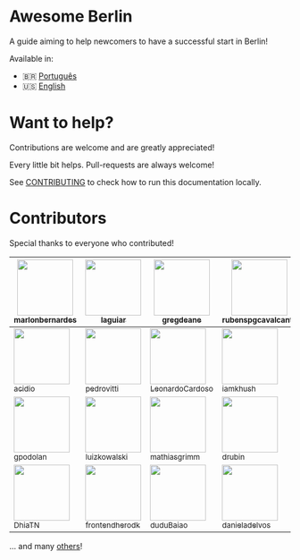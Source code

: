 # Awesome Berlin
A guide aiming to help newcomers to have a successful start in Berlin!

Available in:

- :brazil: [Português](https://marlonbernardes.github.io/awesome-berlin/pt-br/)
- :us: [English](https://marlonbernardes.github.io/awesome-berlin/en/)

# Want to help?
Contributions are welcome and are greatly appreciated!

Every little bit helps. Pull-requests are always welcome!

See [CONTRIBUTING](./CONTRIBUTING.md) to check how to run this documentation locally.

# Contributors

Special thanks to everyone who contributed!

<!-- contributors:start -->
 | [<img src="https://avatars1.githubusercontent.com/u/2975955?v=4" width="100px" /><br /><sub>marlonbernardes</sub>](https://github.com/marlonbernardes) | [<img src="https://avatars3.githubusercontent.com/u/6086?v=4" width="100px" /><br /><sub>laguiar</sub>](https://github.com/laguiar) | [<img src="https://avatars0.githubusercontent.com/u/4949000?v=4" width="100px" /><br /><sub>gregdeane</sub>](https://github.com/gregdeane) | [<img src="https://avatars2.githubusercontent.com/u/739913?v=4" width="100px" /><br /><sub>rubenspgcavalcante</sub>](https://github.com/rubenspgcavalcante) | [<img src="https://avatars1.githubusercontent.com/u/8210163?v=4" width="100px" /><br /><sub>leonardofreitass</sub>](https://github.com/leonardofreitass)
|---|---|---|---|---|
 | [<img src="https://avatars1.githubusercontent.com/u/551895?v=4" width="100px" /><br /><sub>acidio</sub>](https://github.com/acidio) | [<img src="https://avatars3.githubusercontent.com/u/446112?v=4" width="100px" /><br /><sub>pedrovitti</sub>](https://github.com/pedrovitti) | [<img src="https://avatars0.githubusercontent.com/u/1775157?v=4" width="100px" /><br /><sub>LeonardoCardoso</sub>](https://github.com/LeonardoCardoso) | [<img src="https://avatars1.githubusercontent.com/u/404460?v=4" width="100px" /><br /><sub>iamkhush</sub>](https://github.com/iamkhush) | [<img src="https://avatars1.githubusercontent.com/u/88917?v=4" width="100px" /><br /><sub>nicbou</sub>](https://github.com/nicbou)
 | [<img src="https://avatars1.githubusercontent.com/u/29275608?v=4" width="100px" /><br /><sub>gpodolan</sub>](https://github.com/gpodolan) | [<img src="https://avatars1.githubusercontent.com/u/112706?v=4" width="100px" /><br /><sub>luizkowalski</sub>](https://github.com/luizkowalski) | [<img src="https://avatars2.githubusercontent.com/u/450069?v=4" width="100px" /><br /><sub>mathiasgrimm</sub>](https://github.com/mathiasgrimm) | [<img src="https://avatars0.githubusercontent.com/u/237513?v=4" width="100px" /><br /><sub>drubin</sub>](https://github.com/drubin) | [<img src="https://avatars1.githubusercontent.com/u/502575?v=4" width="100px" /><br /><sub>fernandosouza</sub>](https://github.com/fernandosouza)
 | [<img src="https://avatars3.githubusercontent.com/u/2914703?v=4" width="100px" /><br /><sub>DhiaTN</sub>](https://github.com/DhiaTN) | [<img src="https://avatars2.githubusercontent.com/u/1649432?v=4" width="100px" /><br /><sub>frontendherodk</sub>](https://github.com/frontendherodk) | [<img src="https://avatars3.githubusercontent.com/u/36678?v=4" width="100px" /><br /><sub>duduBaiao</sub>](https://github.com/duduBaiao) | [<img src="https://avatars0.githubusercontent.com/u/26120299?v=4" width="100px" /><br /><sub>danieladelvos</sub>](https://github.com/danieladelvos) | [<img src="https://avatars0.githubusercontent.com/u/3342195?v=4" width="100px" /><br /><sub>ehkenne</sub>](https://github.com/ehkenne)
<!-- contributors:end -->

... and many [others](https://github.com/marlonbernardes/awesome-berlin/graphs/contributors)!

